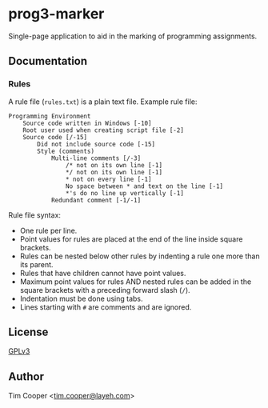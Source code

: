 # prog3-marker

Single-page application to aid in the marking of programming assignments.

## Documentation

### Rules

A rule file (`rules.txt`) is a plain text file. Example rule file:

    Programming Environment
    	Source code written in Windows [-10]
    	Root user used when creating script file [-2]
    	Source code [/-15]
    		Did not include source code [-15]
    		Style (comments)
    			Multi-line comments [/-3]
    				/* not on its own line [-1]
    				*/ not on its own line [-1]
    				* not on every line [-1]
    				No space between * and text on the line [-1]
    				*'s do no line up vertically [-1]
    			Redundant comment [-1/-1]

Rule file syntax:

- One rule per line.
- Point values for rules are placed at the end of the line inside square brackets.
- Rules can be nested below other rules by indenting a rule one more than its parent.
- Rules that have children cannot have point values.
- Maximum point values for rules AND nested rules can be added in the square brackets with a preceding forward slash (`/`).
- Indentation must be done using tabs.
- Lines starting with `#` are comments and are ignored.

## License

[GPLv3](https://www.gnu.org/copyleft/gpl.html)

## Author

Tim Cooper <<tim.cooper@layeh.com>>
